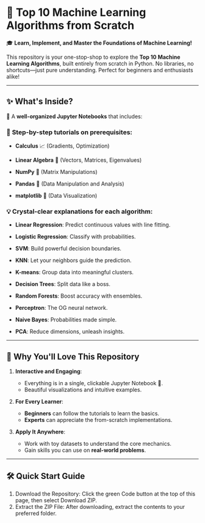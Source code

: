 # 🚀 Top 10 Machine Learning Algorithms from Scratch

🎓 **Learn, Implement, and Master the Foundations of Machine Learning!**

This repository is your one-stop-shop to explore the **Top 10 Machine Learning Algorithms**, built entirely from scratch in Python. No libraries, no shortcuts—just pure understanding. Perfect for beginners and enthusiasts alike!

---

## ✨ What's Inside?

📘 A **well-organized Jupyter Notebooks** that includes:
### 🚧 **Step-by-step tutorials** on prerequisites:
  - **Calculus** 📈 (Gradients, Optimization)
    
  - **Linear Algebra** 🔢 (Vectors, Matrices, Eigenvalues)
    
  - **NumPy** 🤖 (Matrix Manipulations)
    
  - **Pandas** 🐼 (Data Manipulation and Analysis)
      
  - **matplotlib** 🎨 (Data Visualization)
    
### 💡 **Crystal-clear explanations** for each algorithm:
  - **Linear Regression**: Predict continuous values with line fitting.
    
  - **Logistic Regression**: Classify with probabilities.
    
  - **SVM**: Build powerful decision boundaries.
    
  - **KNN**: Let your neighbors guide the prediction.
    
  - **K-means**: Group data into meaningful clusters.
    
  - **Decision Trees**: Split data like a boss.
    
  - **Random Forests**: Boost accuracy with ensembles.
    
  - **Perceptron**: The OG neural network.
    
  - **Naive Bayes**: Probabilities made simple.
    
  - **PCA**: Reduce dimensions, unleash insights.

---

## 🎥 Why You'll Love This Repository

1. **Interactive and Engaging**:
   - Everything is in a single, clickable Jupyter Notebook 📓.
   - Beautiful visualizations and intuitive examples.

2. **For Every Learner**:
   - **Beginners** can follow the tutorials to learn the basics.
   - **Experts** can appreciate the from-scratch implementations.

3. **Apply It Anywhere**:
   - Work with toy datasets to understand the core mechanics.
   - Gain skills you can use on **real-world problems**.

---

## 🛠️ Quick Start Guide

1.	Download the Repository:
Click the green Code button at the top of this page, then select Download ZIP.
2.	Extract the ZIP File:
After downloading, extract the contents to your preferred folder.
